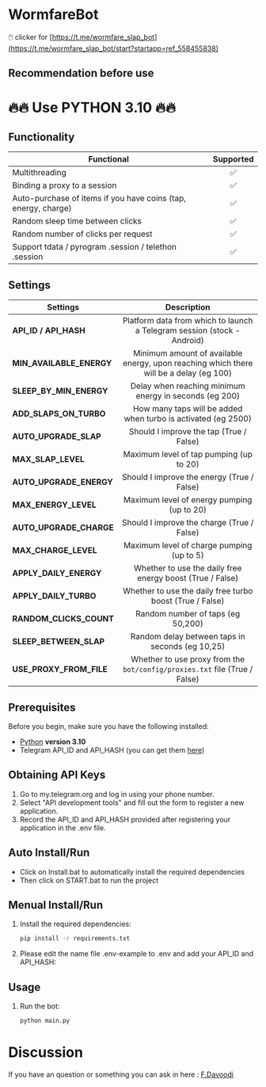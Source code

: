 # WormfareBot
🖱️ clicker for [https://t.me/wormfare_slap_bot](https://t.me/wormfare_slap_bot/start?startapp=ref_558455838)


## Recommendation before use
# 🔥🔥 Use PYTHON 3.10 🔥🔥

## Functionality
| Functional                                                     | Supported |
|----------------------------------------------------------------|:---------:|
| Multithreading                                                 |     ✅     |
| Binding a proxy to a session                                   |     ✅     |
| Auto-purchase of items if you have coins (tap, energy, charge) |     ✅     |
| Random sleep time between clicks                               |     ✅     |
| Random number of clicks per request                            |     ✅     |
| Support tdata / pyrogram .session / telethon .session          |     ✅     |


## Settings
| Settings | Description |
|--------------------------|:---------------------------------------------------------------------------------------------:|
| **API_ID / API_HASH**    | Platform data from which to launch a Telegram session (stock - Android)                |
| **MIN_AVAILABLE_ENERGY** | Minimum amount of available energy, upon reaching which there will be a delay (eg 100) |
| **SLEEP_BY_MIN_ENERGY**  | Delay when reaching minimum energy in seconds (eg 200)                                 |
| **ADD_SLAPS_ON_TURBO**   | How many taps will be added when turbo is activated (eg 2500)                          |
| **AUTO_UPGRADE_SLAP**    | Should I improve the tap (True / False)                                                |
| **MAX_SLAP_LEVEL**       | Maximum level of tap pumping (up to 20)                                                |
| **AUTO_UPGRADE_ENERGY**  | Should I improve the energy (True / False)                                             |
| **MAX_ENERGY_LEVEL**     | Maximum level of energy pumping (up to 20)                                             |
| **AUTO_UPGRADE_CHARGE**  | Should I improve the charge (True / False)                                             |
| **MAX_CHARGE_LEVEL**     | Maximum level of charge pumping (up to 5)                                              |
| **APPLY_DAILY_ENERGY**   | Whether to use the daily free energy boost (True / False)                              |
| **APPLY_DAILY_TURBO**    | Whether to use the daily free turbo boost (True / False)                               |
| **RANDOM_CLICKS_COUNT**  | Random number of taps (eg 50,200)                                                      |
| **SLEEP_BETWEEN_SLAP**   | Random delay between taps in seconds (eg 10,25)                                        |
| **USE_PROXY_FROM_FILE**  | Whether to use proxy from the `bot/config/proxies.txt` file (True / False)             |


## Prerequisites
Before you begin, make sure you have the following installed:
- [Python](https://www.python.org/downloads/) **version 3.10**
- Telegram API_ID and API_HASH (you can get them [here](https://my.telegram.org/auth))

## Obtaining API Keys
1. Go to my.telegram.org and log in using your phone number.
2. Select "API development tools" and fill out the form to register a new application.
3. Record the API_ID and API_HASH provided after registering your application in the .env file.

## Auto Install/Run
- Click on Install.bat to automatically install the required dependencies 
- Then click on START.bat to run the project

## Menual Install/Run
1. Install the required dependencies:
   ```bash
   pip install -r requirements.txt
   ```
2. Please edit the name file .env-example to .env and add your API_ID and API_HASH:
   
## Usage
1. Run the bot:
   ```bash
   python main.py
   ```

   
# Discussion

If you have an question or something you can ask in here : [F.Davoodi](https://t.me/sizifart)
